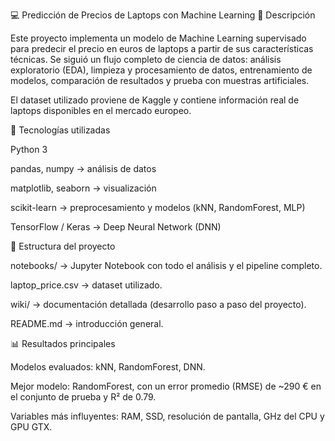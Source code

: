 💻 Predicción de Precios de Laptops con Machine Learning
📌 Descripción

Este proyecto implementa un modelo de Machine Learning supervisado para predecir el precio en euros de laptops a partir de sus características técnicas.
Se siguió un flujo completo de ciencia de datos: análisis exploratorio (EDA), limpieza y procesamiento de datos, entrenamiento de modelos, comparación de resultados y prueba con muestras artificiales.

El dataset utilizado proviene de Kaggle y contiene información real de laptops disponibles en el mercado europeo.

🚀 Tecnologías utilizadas

Python 3

pandas, numpy → análisis de datos

matplotlib, seaborn → visualización

scikit-learn → preprocesamiento y modelos (kNN, RandomForest, MLP)

TensorFlow / Keras → Deep Neural Network (DNN)

📂 Estructura del proyecto

notebooks/ → Jupyter Notebook con todo el análisis y el pipeline completo.

laptop_price.csv → dataset utilizado.

wiki/ → documentación detallada (desarrollo paso a paso del proyecto).

README.md → introducción general.

📊 Resultados principales

Modelos evaluados: kNN, RandomForest, DNN.

Mejor modelo: RandomForest, con un error promedio (RMSE) de ~290 € en el conjunto de prueba y R² de 0.79.

Variables más influyentes: RAM, SSD, resolución de pantalla, GHz del CPU y GPU GTX.